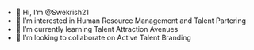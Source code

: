 - 👋 Hi, I’m @Swekrish21
- 👀 I’m interested in Human Resource Management and Talent Partering 
- 🌱 I’m currently learning Talent Attraction Avenues
- 💞️ I’m looking to collaborate on Active Talent Branding


<!---
Swekrish21/Swekrish21 is a ✨ special ✨ repository because its `README.md` (this file) appears on your GitHub profile.
You can click the Preview link to take a look at your changes.
--->
